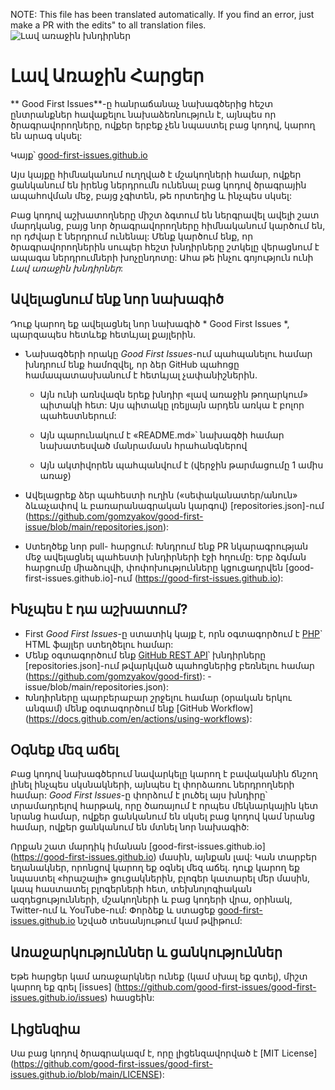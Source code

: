 NOTE: This file has been translated automatically. If you find an error, just make a PR with the edits" to all translation files.
![Լավ առաջին խնդիրներ](../assets/github/social-preview.png)

# Լավ Առաջին Հարցեր

** Good First Issues**-ը հանրաճանաչ նախագծերից հեշտ ընտրանքներ հավաքելու նախաձեռնություն է, այնպես որ ծրագրավորողները, ովքեր երբեք չեն նպաստել բաց կոդով, կարող են արագ սկսել:

Կայք՝ [good-first-issues.github.io](https://good-first-issues.github.io)

Այս կայքը հիմնականում ուղղված է մշակողների համար, ովքեր ցանկանում են իրենց ներդրումն ունենալ բաց կոդով ծրագրային ապահովման մեջ, բայց չգիտեն, թե որտեղից և ինչպես սկսել:

Բաց կոդով աշխատողները միշտ ձգտում են ներգրավել ավելի շատ մարդկանց, բայց նոր ծրագրավորողները հիմնականում կարծում են, որ դժվար է ներդրում ունենալ: Մենք կարծում ենք, որ ծրագրավորողներին սուպեր հեշտ խնդիրները շտկելը վերացնում է ապագա ներդրումների խոչընդոտը: Ահա թե ինչու գոյություն ունի *Լավ առաջին խնդիրներ*:

## Ավելացնում ենք նոր նախագիծ

Դուք կարող եք ավելացնել նոր նախագիծ * Good First Issues *, պարզապես հետևեք հետևյալ քայլերին.

- Նախագծերի որակը *Good First Issues*-ում պահպանելու համար խնդրում ենք համոզվել, որ ձեր GitHub պահոցը համապատասխանում է հետևյալ չափանիշներին.

     - Այն ունի առնվազն երեք խնդիր «լավ առաջին թողարկում» պիտակի հետ: Այս պիտակը լռելյայն արդեն առկա է բոլոր պահեստներում:

     - Այն պարունակում է «README.md»՝ նախագծի համար նախատեսված մանրամասն հրահանգներով

     - Այն ակտիվորեն պահպանվում է (վերջին թարմացումը 1 ամիս առաջ)

- Ավելացրեք ձեր պահեստի ուղին («սեփականատեր/անուն» ձևաչափով և բառարանագրական կարգով) [repositories.json]-ում (https://github.com/gomzyakov/good-first-issue/blob/main/repositories.json):

- Ստեղծեք նոր pull- հարցում: Խնդրում ենք PR նկարագրության մեջ ավելացնել պահեստի խնդիրների էջի հղումը: Երբ ձգման հարցումը միաձուլվի, փոփոխությունները կցուցադրվեն [good-first-issues.github.io]-ում (https://good-first-issues.github.io):

## Ինչպես է դա աշխատում?

- First *Good First Issues*-ը ստատիկ կայք է, որն օգտագործում է [PHP](https://www.php.net)` HTML ֆայլեր ստեղծելու համար:
- Մենք օգտագործում ենք [GitHub REST API](https://docs.github.com/en/rest)՝ խնդիրները [repositories.json]-ում թվարկված պահոցներից բեռնելու համար (https://github.com/gomzyakov/good-first): -issue/blob/main/repositories.json):
- Խնդիրները պարբերաբար շրջելու համար (օրական երկու անգամ) մենք օգտագործում ենք [GitHub Workflow] (https://docs.github.com/en/actions/using-workflows):

## Օգնեք մեզ աճել

Բաց կոդով նախագծերում նավարկելը կարող է բավականին ճնշող լինել ինչպես սկսնակների, այնպես էլ փորձառու ներդրողների համար: *Good First Issues*-ը փորձում է լուծել այս խնդիրը՝ տրամադրելով հարթակ, որը ծառայում է որպես մեկնարկային կետ նրանց համար, ովքեր ցանկանում են սկսել բաց կոդով կամ նրանց համար, ովքեր ցանկանում են մտնել նոր նախագիծ:

Որքան շատ մարդիկ իմանան [good-first-issues.github.io] (https://good-first-issues.github.io) մասին, այնքան լավ: Կան տարբեր եղանակներ, որոնցով կարող եք օգնել մեզ աճել. դուք կարող եք նպաստել «հրաշալի» ցուցակներին, բլոգեր կատարել մեր մասին, կապ հաստատել բլոգերների հետ, տեխնոլոգիական ազդեցությունների, մշակողների և բաց կոդերի վրա, օրինակ, Twitter-ում և YouTube-ում: Փորձեք և ստացեք [good-first-issues.github.io](https://good-first-issues.github.io) նշված տեսանյութում կամ թվիթում:

## Առաջարկություններ և ցանկություններ

Եթե հարցեր կամ առաջարկներ ունեք (կամ սխալ եք գտել), միշտ կարող եք գրել [issues] (https://github.com/good-first-issues/good-first-issues.github.io/issues) հասցեին:

## Լիցենզիա

Սա բաց կոդով ծրագրակազմ է, որը լիցենզավորված է [MIT License] (https://github.com/good-first-issues/good-first-issues.github.io/blob/main/LICENSE):
